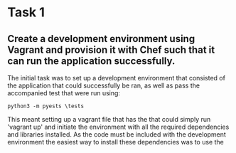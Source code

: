 # Task 1
## Create a development environment using Vagrant and provision it with Chef such that it can run the application successfully.
The initial task was to set up a development environment that consisted of the application that could successfully be ran, as well as pass the accompanied test that were run using:
````
python3 -m pyests \tests
````
This meant setting up a vagrant file that has the that could simply run 'vagrant up' and initiate the environment
with all the required dependencies and libraries installed. As the code must be included with the development environment the easiest way to install these dependencies was to use the 
